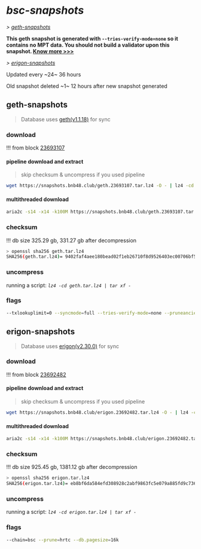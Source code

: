 # *bsc-snapshots*


*\> [geth-snapshots](#geth-snapshots)*

**This geth snapshot is generated with `--tries-verify-mode=none` so it contains no MPT data. You should not build a validator upon this snapshot. [Know more >>>](https://github.com/bnb-chain/bsc/pull/926)**

*\> [erigon-snapshots](#erigon-snapshots)*

Updated every ~24~ 36 hours

Old snapshot deleted ~1~ 12 hours after new snapshot generated

## geth-snapshots


> Database uses [geth(v1.1.18)](https://github.com/bnb-chain/bsc/releases/tag/v1.1.18) for sync


### download

<!-- begin_geth -->

!!! from block [23693107](https://bscscan.com/block/23693107)

#### pipeline download and extract
> skip checksum & uncompress if you used pipeline
```bash
wget https://snapshots.bnb48.club/geth.23693107.tar.lz4 -O - | lz4 -cd | tar xf -
```

#### multithreaded download

```bash
aria2c -s14 -x14 -k100M https://snapshots.bnb48.club/geth.23693107.tar.lz4 -o geth.tar.lz4
```


### checksum

!!! db size 325.29 gb, 331.27 gb after decompression
```bash
> openssl sha256 geth.tar.lz4
SHA256(geth.tar.lz4)= 9402faf4aee180bead02f1eb26710f8d9526403ec00706bf564531e911740299
```

<!-- end_geth -->

### uncompress


running a script: _`lz4 -cd geth.tar.lz4 | tar xf -`_


### flags


```bash
--txlookuplimit=0 --syncmode=full --tries-verify-mode=none --pruneancient=true --diffblock=5000
```


## erigon-snapshots


> Database uses [erigon(v2.30.0)](https://github.com/ledgerwatch/erigon/releases/tag/v2.30.0) for sync


### download

<!-- begin_erigon -->

!!! from block [23692482](https://bscscan.com/block/23692482)

#### pipeline download and extract
> skip checksum & uncompress if you used pipeline
```bash
wget https://snapshots.bnb48.club/erigon.23692482.tar.lz4 -O - | lz4 -cd | tar xf -
```

#### multithreaded download

```bash
aria2c -s14 -x14 -k100M https://snapshots.bnb48.club/erigon.23692482.tar.lz4 -o erigon.tar.lz4
```


### checksum

!!! db size 925.45 gb, 1381.12 gb after decompression
```bash
> openssl sha256 erigon.tar.lz4
SHA256(erigon.tar.lz4)= eb8bf6da584efd308928c2abf9863fc5e079a885fd9c736fcf781d2f3ad5ae30
```

<!-- end_erigon -->


### uncompress


running a script: _`lz4 -cd erigon.tar.lz4 | tar xf -`_


### flags


```bash
--chain=bsc --prune=hrtc --db.pagesize=16k
```
